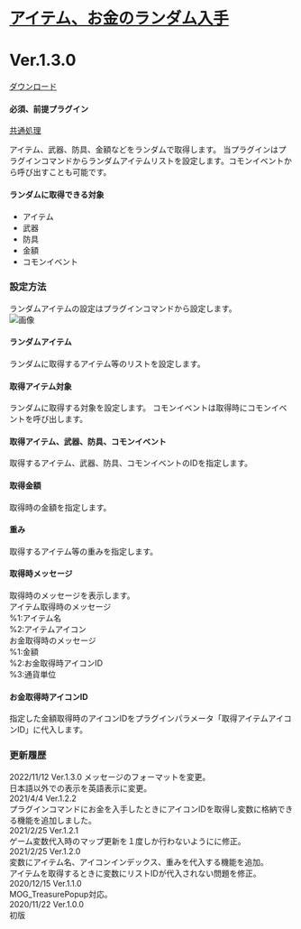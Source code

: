 # [アイテム、お金のランダム入手](https://raw.githubusercontent.com/nuun888/MZ/master/NUUN_RandomItems.js)
# Ver.1.3.0
[ダウンロード](https://raw.githubusercontent.com/nuun888/MZ/master/NUUN_RandomItems.js)
#### 必須、前提プラグイン
[共通処理](https://github.com/nuun888/MZ/blob/master/README/Base.md)  


アイテム、武器、防具、金額などをランダムで取得します。
当プラグインはプラグインコマンドからランダムアイテムリストを設定します。コモンイベントから呼び出すことも可能です。

#### ランダムに取得できる対象
- アイテム
- 武器
- 防具
- 金額
- コモンイベント

### 設定方法
ランダムアイテムの設定はプラグインコマンドから設定します。  
![画像](img/RandomItems1.png)  

#### ランダムアイテム
ランダムに取得するアイテム等のリストを設定します。

#### 取得アイテム対象
ランダムに取得する対象を設定します。
コモンイベントは取得時にコモンイベントを呼び出します。

#### 取得アイテム、武器、防具、コモンイベント
取得するアイテム、武器、防具、コモンイベントのIDを指定します。

#### 取得金額
取得時の金額を指定します。

#### 重み
取得するアイテム等の重みを指定します。

#### 取得時メッセージ
取得時のメッセージを表示します。  
アイテム取得時のメッセージ  
%1:アイテム名  
%2:アイテムアイコン  
お金取得時のメッセージ  
%1:金額  
%2:お金取得時アイコンID  
%3:通貨単位  

#### お金取得時アイコンID
指定した金額取得時のアイコンIDをプラグインパラメータ「取得アイテムアイコンID」に代入します。

### 更新履歴  
2022/11/12 Ver.1.3.0
メッセージのフォーマットを変更。  
日本語以外での表示を英語表示に変更。  
2021/4/4 Ver.1.2.2  
プラグインコマンドにお金を入手したときにアイコンIDを取得し変数に格納できる機能を追加しました。  
2021/2/25 Ver.1.2.1  
ゲーム変数代入時のマップ更新を１度しか行わないようにに修正。  
2021/2/25 Ver.1.2.0  
変数にアイテム名、アイコンインデックス、重みを代入する機能を追加。  
アイテムを取得するときに変数にリストIDが代入されない問題を修正。  
2020/12/15 Ver.1.1.0  
MOG_TreasurePopup対応。  
2020/11/22 Ver.1.0.0  
初版  

